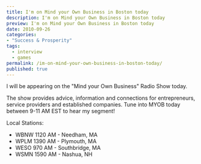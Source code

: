 ```yaml
---
title: I'm on Mind your Own Business in Boston today
description: I'm on Mind your Own Business in Boston today
preview: I'm on Mind your Own Business in Boston today
date: 2010-09-26
categories:
- "Success & Prosperity"
tags:
  - interview
  - games
permalink: /im-on-mind-your-own-business-in-boston-today/
published: true
---
```

I will be appearing on the "Mind your Own Business" Radio Show today.

The show provides advice, information and connections for entrepreneurs, service providers and established companies. Tune into MYOB today between 9-11 AM EST to hear my segment!

Local Stations:
- WBNW 1120 AM - Needham, MA
- WPLM 1390 AM - Plymouth, MA
- WESO 970 AM - Southbridge, MA
- WSMN 1590 AM - Nashua, NH
